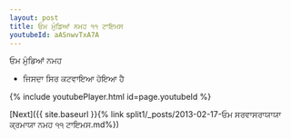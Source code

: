 ```yaml
---
layout: post
title: ਓਮ ਮੁੰਡਿਆਂ ਨਮਹ ੧੧ ਟਾਇਮਸ
youtubeId: aASnwvTxA7A
---
```

 
 
 ਓਮ ਮੁੰਡਿਆਂ ਨਮਹ  
 
 -  ਜਿਸਦਾ ਸਿਰ ਕਟਵਾਇਆ ਹੋਇਆ ਹੈ 
 
  
 
  
 
 
 
 
 
 


{% include youtubePlayer.html id=page.youtubeId %}
 
[Next]({{ site.baseurl }}{% link  split1/_posts/2013-02-17-ਓਮ ਸਰਵਾਸਰਾਯਾਯਾ ਕ੍ਰਮਾਯਾ ਨਮਹ ੧੧ ਟਾਇਮਸ.md%})
 
